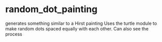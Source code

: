 # random_dot_painting
generates something similar to a Hirst painting
Uses the turtle module to make random dots spaced equally with each other.
Can also see the process
